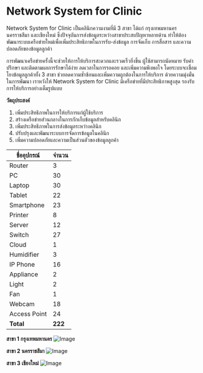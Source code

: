 # Network System for Clinic

Network System for Clinic เป็นคลินิกความงามที่มี 3 สาขา ได้แก่ กรุงเทพมหานคร นครราชสีมา และเชียงใหม่ ซึ่งปัจจุบันการส่งข้อมูลระหว่างสาขาประสบปัญหาหลายด้าน ทำให้ต้องพัฒนาระบบเครือข่ายใหม่เพื่อเพิ่มประสิทธิภาพในการรับ-ส่งข้อมูล การจัดเก็บ การสื่อสาร และความปลอดภัยของข้อมูลลูกค้า

การพัฒนาเครือข่ายครั้งนี้จะช่วยให้การให้บริการสะดวกและรวดเร็วยิ่งขึ้น ผู้ใช้สามารถนัดหมาย รับคำปรึกษา และติดตามผลการรักษาได้ง่าย ลดเวลาในการรอคอย และเพิ่มความพึงพอใจ โดยระบบจะเชื่อมโยงข้อมูลลูกค้าทั้ง 3 สาขา ช่วยลดความซ้ำซ้อนและเพิ่มความถูกต้องในการให้บริการ ด้วยความมุ่งมั่นในการพัฒนา เราหวังให้ Network System for Clinic มีเครือข่ายที่มีประสิทธิภาพสูงสุด รองรับการให้บริการอย่างเต็มรูปแบบ

**วัตถุประสงค์**
1. เพิ่มประสิทธิภาพในการให้บริการแก่ผู้ใช้บริการ
2. สร้างเครือข่ายส่วนกลางในการกักเก็บข้อมูลสำหรับคลินิก
3. เพิ่มประสิทธิภาพในการส่งข้อมูลระหว่างคลินิก
4. ปรับปรุงและพัฒนาระบบการจัดการข้อมูลในคลินิก
5. เพิ่มความปลอดภัยและความเป็นส่วนตัวของข้อมูลลูกค้า

| ชื่ออุปกรณ์    | จำนวน |
|---------------|-------|
| Router       | 3     |
| PC           | 30    |
| Laptop       | 30    |
| Tablet       | 22    |
| Smartphone   | 23    |
| Printer      | 8     |
| Server       | 12    |
| Switch       | 27    |
| Cloud        | 1     |
| Humidifier   | 3     |
| IP Phone     | 16    |
| Appliance    | 2     |
| Light        | 2     |
| Fan          | 1     |
| Webcam       | 18    |
| Access Point | 24    |
| **Total**    | **222** |

**สาขา 1 กรุงเทพมหานคร**
![Image](https://github.com/user-attachments/assets/4a0ed404-424e-47b5-b54a-3c091e77942f)

**สาขา 2 นครราชสีมา**
![Image](https://github.com/user-attachments/assets/cd70da14-e6ce-4a1e-88c5-bf80f553b080)

**สาขา 3 เชียงใหม่**
![Image](https://github.com/user-attachments/assets/99440c7c-b086-45d9-9bdd-1a23a4dce4e5)
